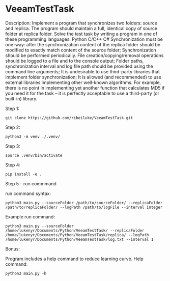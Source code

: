 # VeeamTestTask

Description:
Implement a program that synchronizes two folders: source and replica. The program should maintain a full, identical copy of source folder at replica folder. Solve the test task by writing a program in one of these programming languages:  Python C/C++ C#  Synchronization must be one-way: after the synchronization content of the replica folder should be modified to exactly match content of the source folder;  Synchronization should be performed periodically.  File creation/copying/removal operations should be logged to a file and to the console output;  Folder paths, synchronization interval and log file path should be provided using the command line arguments;  It is undesirable to use third-party libraries that implement folder synchronization;  It is allowed (and recommended) to use external libraries implementing other well-known algorithms. For example, there is no point in implementing yet another function that calculates MD5 if you need it for the task – it is perfectly acceptable to use a third-party (or built-in) library.


Step 1:

    git clone https://github.com/ribeiluke/VeeamTestTask.git

Step 2:

    python3 -m venv ./.venv/

Step 3:

    source .venv/bin/activate

Step 4:

    pip install -e .

Step 5 - run commmand

run command syntax:
    
    python3 main.py --sourceFolder /path/to/sourceFolder/ --replicaFolder /path/to/replicaFolder/ --logPath /path/to/logFile --interval integer

Example run command:

    python3 main.py --sourceFolder /home/lukenyr/Documents/Python/VeeamTestTask/ --replicaFolder /home/lukenyr/Documents/Python/VeeamTestTask/replica/ --logPath /home/lukenyr/Documents/Python/VeeamTestTask/log.txt --interval 1

Bonus:

Program includes a help command to reduce learning curve. Help command:
    
    python3 main.py -h
